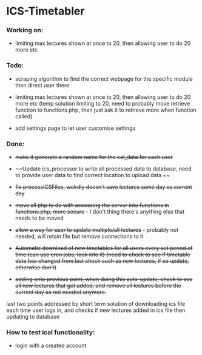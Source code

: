 # ICS-Timetabler

### Working on:

- limiting max lectures shown at once to 20, then allowing user to do 20 more etc


### Todo:

- scraping algorithm to find the correct webpage for the specific module then direct user there

- limiting max lectures shown at once to 20, then allowing user to do 20 more etc (temp solution limiting to 20, need to probably move retrieve function to functions.php, then just ask it to retrieve more when function called)

- add settings page to let user customise settings


### Done:

- ~~make it generate a random name for the cal_data for each user~~

- ~~Update ics_processor to write all processed data to database, need to provide user data to find correct location to upload data ~~

- ~~fix processICSFiles, weirdly doesn't save lectures same day as current day~~

- ~~move all php to do with accessing the server into functions in functions.php, more secure~~ - I don't thing there's anything else that needs to be moved

- ~~allow a way for user to update multiple/all lectures~~ - probably not needed, will retain file but remove connections to it

- ~~Automatic download of new timetables for all users every set period of time (can use cron jobs, look into it) (need to check to see if timetable data has changed from last check such as new lectures, if so update, otherwise don't)~~

- ~~adding onto previous point, when doing this auto-update, check to see all new lectures that got added, and remove all lectures before the current day as not needed anymore.~~

last two points addressed by short term solution of downloading ics file each time user logs in, and checks if new lectures added in ics file then updating to database


### How to test ical functionality:
- login with a created account

